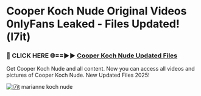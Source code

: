 # Cooper Koch Nude Original Videos 0nlyFans Leaked - Files Updated! (l7it)

<h3>🔴 CLICK HERE 🌐==►► <a href="https://tinyurl.com/yc6ubb5a" rel="nofollow">Cooper Koch Nude Updated Files</a></h3>

Get Cooper Koch Nude and all content. Now you can access all videos and pictures of Cooper Koch Nude. New Updated Files 2025!

[![l7it](https://i.imgur.com/7eu0CRL.gif)](https://tinyurl.com/yc6ubb5a)
marianne koch nude